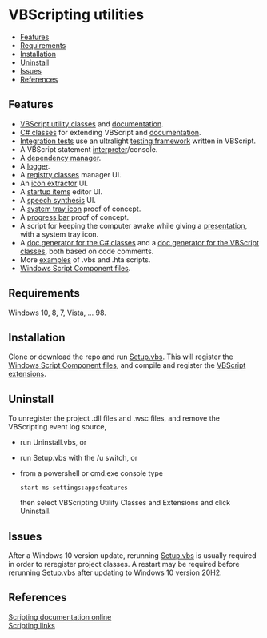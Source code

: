 # VBScripting utilities

- [Features](#features)  
- [Requirements](#requirements)  
- [Installation](#installation)  
- [Uninstall](#uninstall)  
- [Issues](#issues)  
- [References](#references)  

## Features

- [VBScript utility classes] and [documentation](docs/VBScriptClasses.md).  
- [C# classes] for extending VBScript and [documentation](docs/CSharpClasses.md).  
- [Integration tests](spec) use an ultralight [testing framework] written in VBScript.
- A VBScript statement [interpreter]/console.  
- A [dependency manager].  
- A [logger].  
- A [registry classes] manager UI.  
- An [icon extractor] UI.  
- A [startup items] editor UI.  
- A [speech synthesis] UI.  
- A [system tray icon] proof of concept.
- A [progress bar] proof of concept.
- A script for keeping the computer awake while
  giving a [presentation], with a system tray icon.  
- A [doc generator for the C# classes] and a [doc generator for the VBScript classes], both based on code comments.  
- More [examples] of .vbs and .hta scripts.
- [Windows Script Component files].

## Requirements

Windows 10, 8, 7, Vista, ... 98.

## Installation

Clone or download the repo and run [Setup.vbs].
This will register the [Windows Script Component files], and compile and register the [VBScript extensions].

## Uninstall

To unregister the project .dll files and .wsc files, and remove the VBScripting event log source,

- run Uninstall.vbs, or
- run Setup.vbs with the /u switch, or
- from a powershell or cmd.exe console type

    ``` cmd.exe
    start ms-settings:appsfeatures
    ```

    then select VBScripting Utility Classes and Extensions and click Uninstall.

## Issues

After a Windows 10 version update, rerunning [Setup.vbs] is usually required in order to reregister project classes. A restart may be required before rerunning [Setup.vbs] after updating to Windows 10 version 20H2.  

## References  

[Scripting documentation online]  
[Scripting links]

[VBScript utility classes]: class
[C# classes]: .NET
[doc generator for the C# classes]: examples/Generate-the-CSharp-docs.vbs
[doc generator for the VBScript classes]: examples/Generate-the-VBScript-docs.vbs
[testing framework]: class/TestingFramework.vbs
[dependency manager]: docs/VBScriptClasses.md#includer
[logger]: class/VBSLogger.vbs
[examples]: examples
[Setup.vbs]: Setup.vbs
[Windows Script Component files]: class/wsc
[VBScript extensions]: .NET
[registry classes]: examples/RegistryClasses.hta
[icon extractor]: examples/icon-extractor.hta
[startup items]: examples/StartItems.hta
[speech synthesis]: examples/SpeechSynthesis.hta
[speech synthesis]: examples/SpeechSynthesis.hta
[presentation]: examples/Presentation.vbs
[interpreter]: examples/VBSInterpreter.hta
[system tray icon]: .Net/test/NotifyIcon-test.vbs
[progress bar]: .Net/test/ProgressBar-test.vbs
[Scripting documentation online]: https://docs.microsoft.com/en-us/previous-versions/windows/internet-explorer/ie-developer/scripting-articles/d1et7k7c(v%3dvs.84) "docs.microsoft.com"
[Scripting links]: https://technet.microsoft.com/en-us/library/cc498722.aspx "technet.microsoft.com"
